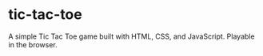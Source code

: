 # tic-tac-toe
A simple Tic Tac Toe game built with HTML, CSS, and JavaScript. Playable in the browser.
